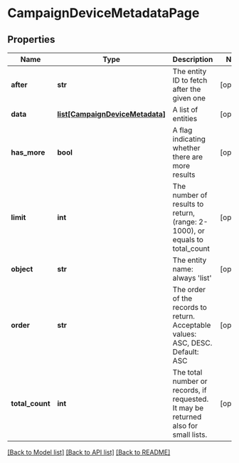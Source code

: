 # CampaignDeviceMetadataPage

## Properties
Name | Type | Description | Notes
------------ | ------------- | ------------- | -------------
**after** | **str** | The entity ID to fetch after the given one | [optional] 
**data** | [**list[CampaignDeviceMetadata]**](CampaignDeviceMetadata.md) | A list of entities | [optional] 
**has_more** | **bool** | A flag indicating whether there are more results | [optional] 
**limit** | **int** | The number of results to return, (range: 2-1000), or equals to total_count | [optional] 
**object** | **str** | The entity name: always &#39;list&#39; | [optional] 
**order** | **str** | The order of the records to return. Acceptable values: ASC, DESC. Default: ASC | [optional] 
**total_count** | **int** | The total number or records, if requested. It may be returned also for small lists. | [optional] 

[[Back to Model list]](../README.md#documentation-for-models) [[Back to API list]](../README.md#documentation-for-api-endpoints) [[Back to README]](../README.md)


